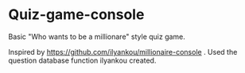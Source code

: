 # Quiz-game-console
Basic "Who wants to be a millionare" style quiz game.

Inspired by https://github.com/ilyankou/millionaire-console . Used the question database function ilyankou created.
